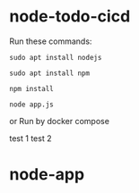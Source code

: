 # node-todo-cicd

Run these commands:


`sudo apt install nodejs`


`sudo apt install npm`


`npm install`

`node app.js`

or Run by docker compose

test 1
test 2

# node-app
